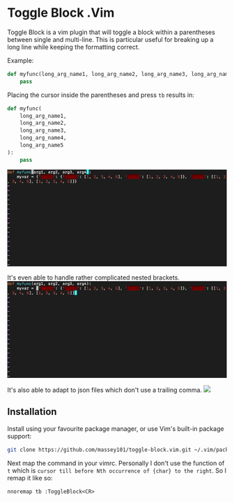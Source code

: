 Toggle Block .Vim
===============================================================================

Toggle Block is a vim plugin that will toggle a block within a parentheses
between single and multi-line. This is particular useful for breaking up a long
line while keeping the formatting correct.

Example:
```python
def myfunc(long_arg_name1, long_arg_name2, long_arg_name3, long_arg_name4, long_arg_name5):
    pass
```
Placing the cursor inside the parentheses and press `tb` results in:

```python
def myfunc(
    long_arg_name1,
    long_arg_name2,
    long_arg_name3,
    long_arg_name4,
    long_arg_name5
):
    pass
```
![](https://github.com/massey101/toggle-block.vim/blob/master/static/simpleToggle.gif)

It's even able to handle rather complicated nested brackets.
![](https://github.com/massey101/toggle-block.vim/blob/master/static/complicatedToggle.gif)

It's also able to adapt to json files which don't use a trailing comma.
![](https://gitbub.com/massey101/toggle-block.vim/blob/master/static/jsonToggle.gif)

Installation
-------------------------------------------------------------------------------

Install using your favourite package manager, or use Vim's built-in package
support:

```bash
git clone https://github.com/massey101/toggle-block.vim.git ~/.vim/pack/massey101/start/toggle-block.vim
```

Next map the command in your vimrc. Personally I don't use the function of `t`
which is `cursor till before Nth occurrence of {char} to the right`. So I remap
it like so:

```
nnoremap tb :ToggleBlock<CR>
```
